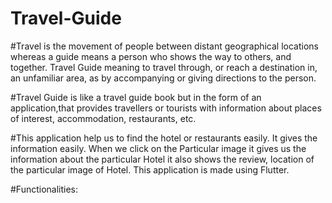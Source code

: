 # Travel-Guide

#Travel is the movement of people between distant geographical locations whereas a guide means a person who shows the way to others, and together. Travel Guide meaning to travel through, or reach a destination in, an unfamiliar area, as by accompanying or giving directions to the person.

#Travel Guide is like a travel guide book but in the form of an application,that provides travellers or tourists with information about places of interest, accommodation, restaurants, etc.

#This application help us to find the hotel or restaurants easily. It gives the information easily. When we click on the Particular image it gives us the information about the particular Hotel it also shows the review, location of the particular image of Hotel. This application is made using Flutter.

#Functionalities:

#
